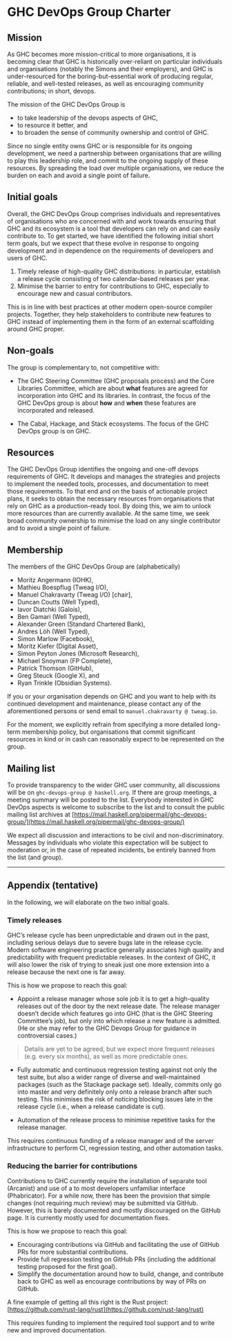 # GHC DevOps Group Charter

## Mission


As GHC becomes more mission-critical to more organisations, it is becoming clear that
GHC is historically over-reliant on particular individuals and organisations (notably the Simons and their employers), and GHC is under-resourced for the boring-but-essential work of producing regular, reliable, and well-tested releases, as well as encouraging community contributions; in short, devops.


The mission of the GHC DevOps Group is 

- to take leadership of the devops aspects of GHC, 
- to resource it better, and 
- to broaden the sense of community ownership and control of GHC.


Since no single entity owns GHC or is responsible for its ongoing development, we need a partnership between organisations that are willing to play this leadership role, and commit to the ongoing supply of these resources. By spreading the load over multiple organisations, we reduce the burden on each and avoid a single point of failure.

## Initial goals


Overall, the GHC DevOps Group comprises individuals and representatives of organisations who are concerned with and work towards ensuring that GHC and its ecosystem is a tool that developers can rely on and can easily contribute to. To get started, we have identified the following initial short term goals, but we expect that these evolve in response to ongoing development and in dependence on the requirements of developers and users of GHC.

1. Timely release of high-quality GHC distributions: in particular, establish a release cycle consisting of two calendar-based releases per year.
1. Minimise the barrier to entry for contributions to GHC, especially to encourage new and casual contributors.


This is in line with best practices at other modern open-source compiler projects. Together, they help stakeholders to contribute new features to GHC instead of implementing them in the form of an external scaffolding around GHC proper.

## Non-goals


The group is complementary to, not competitive with:

- The GHC Steering Committee (GHC proposals process) and the Core Libraries Committee, which are about **what** features are agreed for incorporation into GHC and its libraries. In contrast, the focus of the GHC DevOps group is about **how** and **when** these features are incorporated and released.

- The Cabal, Hackage, and Stack ecosystems.  The focus of the GHC DevOps group is on GHC.

## Resources


The GHC DevOps Group identifies the ongoing and one-off devops requirements of GHC. It develops and manages the strategies and projects to implement the needed tools, processes, and documentation to meet those requirements. To that end and on the basis of actionable project plans, it seeks to obtain the necessary resources from organisations that rely on GHC as a production-ready tool. By doing this, we aim to unlock more resources than are currently available. At the same time, we seek broad community ownership to minimise the load on any single contributor and to avoid a single point of failure.

## Membership


The members of the GHC DevOps Group are (alphabetically) 

- Moritz Angermann (IOHK), 
- Mathieu Boespflug (Tweag I/O), 
- Manuel Chakravarty (Tweag I/O) \[chair\], 
- Duncan Coutts (Well Typed),
- Iavor Diatchki (Galois),
- Ben Gamari (Well Typed),
- Alexander Green (Standard Chartered Bank),
- Andres Löh (Well Typed),
- Simon Marlow (Facebook), 
- Moritz Kiefer (Digital Asset), 
- Simon Peyton Jones (Microsoft Research),
- Michael Snoyman (FP Complete),
- Patrick Thomson (GitHub),
- Greg Steuck (Google X), and
- Ryan Trinkle (Obsidian Systems).


If you or your organisation depends on GHC and you want to help with its continued development and maintenance, please contact any of the aforementioned persons or send email to `manuel.chakravarty @ tweag.io`.


For the moment, we explicitly refrain from specifying a more detailed long-term membership policy, but organisations that commit significant resources in kind or in cash can reasonably expect to be represented on the group.

## Mailing list


To provide transparency to the wider GHC user community, all discussions will be on `ghc-devops-group @ haskell.org`. If there are group meetings, a meeting summary will be posted to the list. Everybody interested in GHC DevOps aspects is welcome to subscribe to the list and to consult the public mailing list archives at [https://mail.haskell.org/pipermail/ghc-devops-group/](https://mail.haskell.org/pipermail/ghc-devops-group/)


We expect all discussion and interactions to be civil and non-discriminatory. Messages by individuals who violate this expectation will be subject to moderation or, in the case of repeated incidents, be entirely banned from the list (and group).

---

## Appendix (tentative)


In the following, we will elaborate on the two initial goals.

### Timely releases


GHC’s release cycle has been unpredictable and drawn out in the past, including serious delays due to severe bugs late in the release cycle. Modern software engineering practice generally associates high quality and predictability with frequent predictable releases. In the context of GHC, it will also lower the risk of trying to sneak just one more extension into a release because the next one is far away.


This is how we propose to reach this goal:

- Appoint a release manager whose sole job it is to get a high-quality releases out of the door by the next release date. The release manager doesn’t decide which features go into GHC (that is the GHC Steering Committee’s job), but only into which release a new feature is admitted.   (He or she may refer to the GHC Devops Group for guidance in controversial cases.)

>
>
> Details are yet to be agreed, but we expect more frequent releases (e.g. every six months), as well as more predictable ones.
>
>

- Fully automatic and continuous regression testing against not only the test suite, but also a wider range of diverse and well-maintained packages (such as the Stackage package set). Ideally, commits only go into master and very definitely only onto a release branch after such testing. This minimises the risk of noticing blocking issues late in the release cycle (i.e., when a release candidate is cut).

- Automation of the release process to minimise repetitive tasks for the release manager.


This requires continuous funding of a release manager and of the server infrastructure to perform CI, regression testing, and other automation tasks.

### Reducing the barrier for contributions


Contributions to GHC currently require the installation of separate tool (Arcanist) and use of a to most developers unfamiliar interface (Phabricator). For a while now, there has been the provision that simple changes (not requiring much review) may be submitted via GitHub. However, this is barely documented and mostly discouraged on the GitHub page. It is currently mostly used for documentation fixes.


This is how we propose to reach this goal:

- Encouraging contributions via GitHub and facilitating the use of GitHub PRs for more substantial contributions.
- Provide full regression testing on GitHub PRs (including the additional testing proposed for the first goal).
- Simplify the documentation around how to build, change, and contribute back to GHC as well as encourage contributions by way of PRs on GitHub.


A fine example of getting all this right is the Rust project: [https://github.com/rust-lang/rust](https://github.com/rust-lang/rust)


This requires funding to implement the required tool support and to write new and improved documentation.